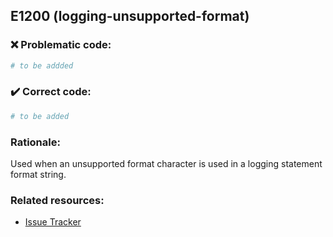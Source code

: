 ## E1200 (logging-unsupported-format)

### :x: Problematic code:

```python
# to be addded
```

### :heavy_check_mark: Correct code:

```python
# to be added
```

### Rationale:

Used when an unsupported format character is used in a logging statement
format string.

### Related resources:

- [Issue Tracker](https://github.com/PyCQA/pylint/issues?q=is%3Aissue+%22logging-unsupported-format%22+OR+%22E1200%22)
